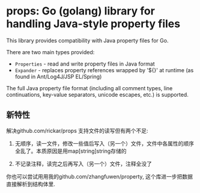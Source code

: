# props: Go (golang) library for handling Java-style property files

This library provides compatibility with Java property files for Go.

There are two main types provided:
* `Properties` - read and write property files in Java format
* `Expander` - replaces property references wrapped by '${}' at runtime (as 
found in Ant/Log4J/JSP EL/Spring)

The full Java property file format (including all comment types, line 
continuations, key-value separators, unicode escapes, etc.) is supported.


## 新特性

解决github.com/rickar/props 支持文件的读写但有两个不足:

1. 无顺序，读一文件，修改一些值后写入（另一个）文件，文件中各属性的顺序全乱了。本质原因是用map[string]string存储的

2. 不记录注释，读完之后再写入（另一个）文件，注释全没了

你也可以尝试用用我的github.com/zhangfuwen/property, 这个库进一步把数据直接解析到结构体里.


